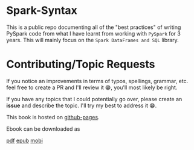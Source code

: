 # Spark-Syntax

This is a public repo documenting all of the "best practices" of writing PySpark code from what I have learnt from working with `PySpark` for 3 years. This will mainly focus on the `Spark DataFrames and SQL` library.

# Contributing/Topic Requests

If you notice an improvements in terms of typos, spellings, grammar, etc. feel free to create a PR and I'll review it 😁, you'll most likely be right.

If you have any topics that I could potentially go over, please create an **issue** and describe the topic. I'll try my best to address it 😁.


This book is hosted on [github-pages](http://ericxiao251.github.io/spark-syntax/). 

Ebook can be downloaded as 

[pdf](https://github.com/ericxiao251/spark-syntax/raw/gh-pages/spark-syntax.pdf)
[epub](https://github.com/ericxiao251/spark-syntax/raw/gh-pages/spark-syntax.epub) 
[mobi](https://github.com/ericxiao251/spark-syntax/raw/gh-pages/spark-syntax.mobi)

